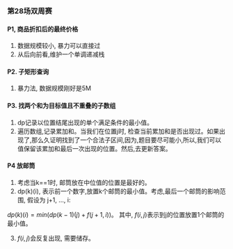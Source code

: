 ### 第28场双周赛

#### P1, 商品折扣后的最终价格
1. 数据规模较小, 暴力可以直接过
2. 从后向前看,维护一个单调递减栈
#### P2. 子矩形查询
1. 暴力法, 数据规模刚好是5M

#### P3. 找两个和为目标值且不重叠的子数组
1. dp记录以位置结尾出现的单个满足条件的最小值。
2. 遍历数组,记录累加和。当我们在位置j时, 检查当前累加和是否出现过。如果出现了,那么久证明找到了一个合法子区间,因为,题目要尽可能小,所以,我们可以值保留该累加和最后一次出现的位置。然后,去更新答案。

#### P4 放邮筒
1. 考虑当k==1时, 邮筒放在中位值的位置是最好的。
2. dp(k)(i), 表示前一个数字,放置k个邮筒的最小值。考虑,最后一个邮筒的影响范围, 假设为 j+1, ..., i:

$dp(k)(i) = min(dp(k-1)(j) + f(j+1, i))$。 其中, $f(i,j)$表示到j的位置放置1个邮筒的最小值。

3. $f(i,j)$会反复出现, 需要储存。